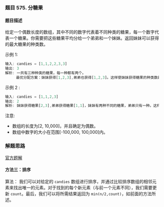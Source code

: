 ### 题目 575. 分糖果
#### 题目描述
给定一个偶数长度的数组，其中不同的数字代表着不同种类的糖果，每一个数字代表一个糖果。你需要把这些糖果平均分给一个弟弟和一个妹妹。返回妹妹可以获得的最大糖果的种类数。

示例 1:

```js
输入: candies = [1,1,2,2,3,3]
输出: 3
解析: 一共有三种种类的糖果，每一种都有两个。
     最优分配方案：妹妹获得[1,2,3],弟弟也获得[1,2,3]。这样使妹妹获得糖果的种类数最多。
```
示例 2 :

```js
输入: candies = [1,1,2,3]
输出: 2
解析: 妹妹获得糖果[2,3],弟弟获得糖果[1,1]，妹妹有两种不同的糖果，弟弟只有一种。这样使得妹妹可以获得的糖果种类数最多。
```
注意:

- 数组的长度为[2, 10,000]，并且确定为偶数。
- 数组中数字的大小在范围[-100,000, 100,000]内。
### 解题思路
[官方题解](https://leetcode-cn.com/problems/distribute-candies/solution/fen-tang-guo-by-leetcode/)
#### 方法三：排序
算法：
我们可以对给定的 `candies` 数组进行排序，并通过比较排序数组的相邻元素来找出唯一的元素。对于找到的每个新元素（与前一个元素不同），我们需要更新 `count`。最后，我们可以将所需结果返回为 `min(n/2,count)`，如前面的方法所述。